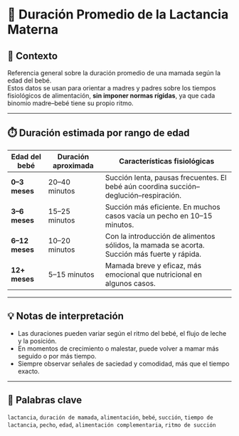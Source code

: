 # 🍼 Duración Promedio de la Lactancia Materna

## 📘 Contexto
Referencia general sobre la duración promedio de una mamada según la edad del bebé.  
Estos datos se usan para orientar a madres y padres sobre los tiempos fisiológicos de alimentación, **sin imponer normas rígidas**, ya que cada binomio madre–bebé tiene su propio ritmo.

---

## ⏱️ Duración estimada por rango de edad

| Edad del bebé | Duración aproximada | Características fisiológicas |
|----------------|--------------------|------------------------------|
| **0–3 meses** | 20–40 minutos | Succión lenta, pausas frecuentes. El bebé aún coordina succión–deglución–respiración. |
| **3–6 meses** | 15–25 minutos | Succión más eficiente. En muchos casos vacía un pecho en 10–15 minutos. |
| **6–12 meses** | 10–20 minutos | Con la introducción de alimentos sólidos, la mamada se acorta. Succión más fuerte y rápida. |
| **12+ meses** | 5–15 minutos | Mamada breve y eficaz, más emocional que nutricional en algunos casos. |

---

## 💡 Notas de interpretación
- Las duraciones pueden variar según el ritmo del bebé, el flujo de leche y la posición.  
- En momentos de crecimiento o malestar, puede volver a mamar más seguido o por más tiempo.  
- Siempre observar señales de saciedad y comodidad, más que el tiempo exacto.

---

## 🔖 Palabras clave
`lactancia`, `duración de mamada`, `alimentación`, `bebé`, `succión`, `tiempo de lactancia`, `pecho`, `edad`, `alimentación complementaria`, `ritmo de succión`
